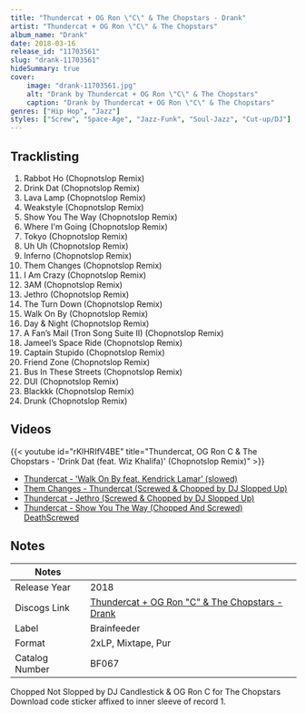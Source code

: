 ```yaml
---
title: "Thundercat + OG Ron \"C\" & The Chopstars - Drank"
artist: "Thundercat + OG Ron \"C\" & The Chopstars"
album_name: "Drank"
date: 2018-03-16
release_id: "11703561"
slug: "drank-11703561"
hideSummary: true
cover:
    image: "drank-11703561.jpg"
    alt: "Drank by Thundercat + OG Ron \"C\" & The Chopstars"
    caption: "Drank by Thundercat + OG Ron \"C\" & The Chopstars"
genres: ["Hip Hop", "Jazz"]
styles: ["Screw", "Space-Age", "Jazz-Funk", "Soul-Jazz", "Cut-up/DJ"]
---
```

## Tracklisting
1. Rabbot Ho (Chopnotslop Remix)
2. Drink Dat (Chopnotslop Remix)
3. Lava Lamp (Chopnotslop Remix)
4. Weakstyle (Chopnotslop Remix)
5. Show You The Way (Chopnotslop Remix)
6. Where I'm Going (Chopnotslop Remix)
7. Tokyo (Chopnotslop Remix)
8. Uh Uh (Chopnotslop Remix)
9. Inferno (Chopnotslop Remix)
10. Them Changes (Chopnotslop Remix)
11. I Am Crazy (Chopnotslop Remix)
12. 3AM (Chopnotslop Remix)
13. Jethro (Chopnotslop Remix)
14. The Turn Down (Chopnotslop Remix)
15. Walk On By (Chopnotslop Remix)
16. Day & Night (Chopnotslop Remix)
17. A Fan’s Mail (Tron Song Suite II) (Chopnotslop Remix)
18. Jameel’s Space Ride (Chopnotslop Remix)
19. Captain Stupido (Chopnotslop Remix)
20. Friend Zone (Chopnotslop Remix)
21. Bus In These Streets (Chopnotslop Remix)
22. DUI (Chopnotslop Remix)
23. Blackkk (Chopnotslop Remix)
24. Drunk (Chopnotslop Remix)

## Videos
{{< youtube id="rKlHRIfV4BE" title="Thundercat, OG Ron C & The Chopstars - 'Drink Dat (feat. Wiz Khalifa)' (Chopnotslop Remix)" >}}
- [Thundercat - 'Walk On By feat. Kendrick Lamar’ (slowed)](https://www.youtube.com/watch?v=y2c-5DnkE2E)
- [Them Changes - Thundercat (Screwed & Chopped by DJ Slopped Up)](https://www.youtube.com/watch?v=1cGJGoNny6M)
- [Thundercat - Jethro (Screwed & Chopped by DJ Slopped Up)](https://www.youtube.com/watch?v=KXznSsiNMoM)
- [Thundercat - Show You The Way (Chopped And Screwed) DeathScrewed](https://www.youtube.com/watch?v=WxE2kUx588E)

## Notes
| Notes          |             |
| ---------------| ----------- |
| Release Year   | 2018 |
| Discogs Link   | [Thundercat + OG Ron \"C\" & The Chopstars - Drank](https://www.discogs.com/release/11703561-Thundercat-OG-Ron-C-The-Chopstars-Drank) |
| Label          | Brainfeeder |
| Format         | 2xLP, Mixtape, Pur |
| Catalog Number | BF067 |

Chopped Not Slopped by DJ Candlestick & OG Ron C for The Chopstars  Download code sticker affixed to inner sleeve of record 1.
